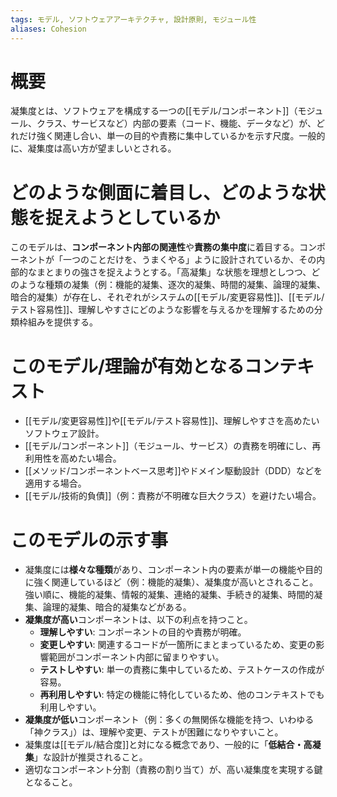```yaml
---
tags: モデル, ソフトウェアアーキテクチャ, 設計原則, モジュール性
aliases: Cohesion
---
```


# 概要
凝集度とは、ソフトウェアを構成する一つの[[モデル/コンポーネント]]（モジュール、クラス、サービスなど）内部の要素（コード、機能、データなど）が、どれだけ強く関連し合い、単一の目的や責務に集中しているかを示す尺度。一般的に、凝集度は高い方が望ましいとされる。

# どのような側面に着目し、どのような状態を捉えようとしているか
このモデルは、**コンポーネント内部の関連性**や**責務の集中度**に着目する。コンポーネントが「一つのことだけを、うまくやる」ように設計されているか、その内部的なまとまりの強さを捉えようとする。「高凝集」な状態を理想としつつ、どのような種類の凝集（例：機能的凝集、逐次的凝集、時間的凝集、論理的凝集、暗合的凝集）が存在し、それぞれがシステムの[[モデル/変更容易性]]、[[モデル/テスト容易性]]、理解しやすさにどのような影響を与えるかを理解するための分類枠組みを提供する。

# このモデル/理論が有効となるコンテキスト
* [[モデル/変更容易性]]や[[モデル/テスト容易性]]、理解しやすさを高めたいソフトウェア設計。
* [[モデル/コンポーネント]]（モジュール、サービス）の責務を明確にし、再利用性を高めたい場合。
* [[メソッド/コンポーネントベース思考]]やドメイン駆動設計（DDD）などを適用する場合。
* [[モデル/技術的負債]]（例：責務が不明確な巨大クラス）を避けたい場合。

# このモデルの示す事
* 凝集度には**様々な種類**があり、コンポーネント内の要素が単一の機能や目的に強く関連しているほど（例：機能的凝集）、凝集度が高いとされること。強い順に、機能的凝集、情報的凝集、連絡的凝集、手続き的凝集、時間的凝集、論理的凝集、暗合的凝集などがある。
* **凝集度が高い**コンポーネントは、以下の利点を持つこと。
    * **理解しやすい**: コンポーネントの目的や責務が明確。
    * **変更しやすい**: 関連するコードが一箇所にまとまっているため、変更の影響範囲がコンポーネント内部に留まりやすい。
    * **テストしやすい**: 単一の責務に集中しているため、テストケースの作成が容易。
    * **再利用しやすい**: 特定の機能に特化しているため、他のコンテキストでも利用しやすい。
* **凝集度が低い**コンポーネント（例：多くの無関係な機能を持つ、いわゆる「神クラス」）は、理解や変更、テストが困難になりやすいこと。
* 凝集度は[[モデル/結合度]]と対になる概念であり、一般的に「**低結合・高凝集**」な設計が推奨されること。
* 適切なコンポーネント分割（責務の割り当て）が、高い凝集度を実現する鍵となること。